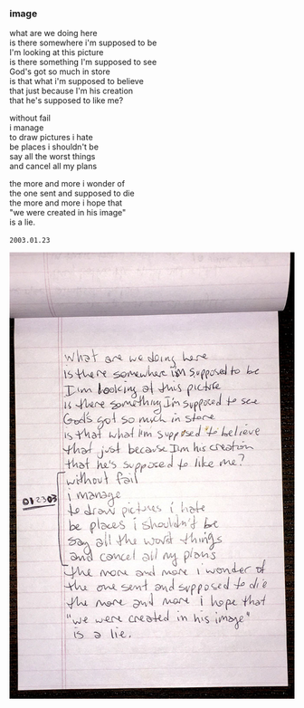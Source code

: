 ### image

what are we doing here \
is there somewhere i'm supposed to be \
I'm looking at this picture \
is there something I'm supposed to see \
God's got so much in store \
is that what i'm supposed to believe \
that just because I'm his creation \
that he's supposed to like me?

without fail \
i manage \
to draw pictures i hate \
be places i shouldn't be \
say all the worst things \
and cancel all my plans

the more and more i wonder of \
the one sent and supposed to die \
the more and more i hope that \
"we were created in his image" \
is a lie.

`2003.01.23`

![image](13.image.jpg)
